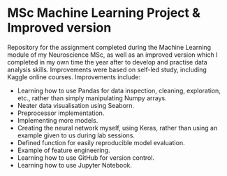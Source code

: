 ﻿# MSc Machine Learning Project & Improved version
Repository for the assignment completed during the Machine Learning module of my Neuroscience MSc, as well as an improved version which I completed in my own time the year after to develop and practise data analysis skills. Improvements were based on self-led study, including Kaggle online courses.
Improvements include:
- Learning how to use Pandas for data inspection, cleaning, exploration, etc., rather than simply manipulating Numpy arrays.
- Neater data visualisation using Seaborn.
- Preprocessor implementation.
- Implementing more models.
- Creating the neural network myself, using Keras, rather than using an example given to us during lab sessions.
- Defined function for easily reproducible model evaluation.
- Example of feature engineering.
- Learning how to use GitHub for version control.
- Learning how to use Jupyter Notebook.
